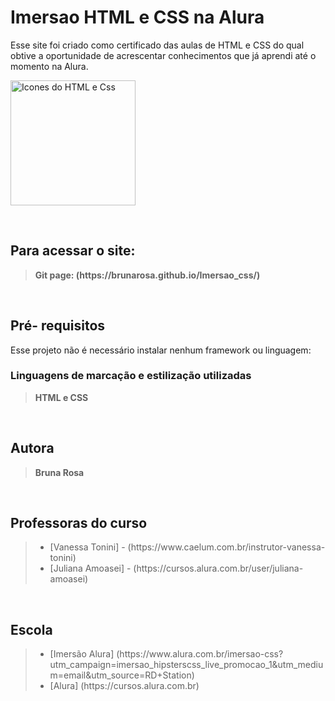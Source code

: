 <h1> Imersao HTML e CSS na Alura</h1>

Esse site foi criado como certificado das aulas de HTML e CSS do qual obtive a oportunidade de acrescentar conhecimentos que já aprendi até o momento na Alura.

<img src= ".../src/files/icones-css-html.jpeg" alt= "Icones do HTML e Css" height="200">

<br><h2>Para acessar o site:</h2>
<blockquote><b>Git page: (https://brunarosa.github.io/Imersao_css/)</b></blockquote>

<br><h2>Pré- requisitos</h2>

Esse projeto não é necessário instalar nenhum framework ou linguagem:

<h3>Linguagens de marcação e estilização utilizadas</h3>
<blockquote><b>HTML e CSS</b></blockquote>

<br><h2>Autora</h2>
<blockquote><b>Bruna Rosa</b></blockquote>

<br><h2>Professoras do curso</h2>
<blockquote>
<ul> 
    <li>[Vanessa Tonini] -  (https://www.caelum.com.br/instrutor-vanessa-tonini)</li>
    <li>[Juliana Amoasei] - (https://cursos.alura.com.br/user/juliana-amoasei)</li>
</ul>
</blockquote>

<br><h2>Escola</h2>

<blockquote>
<ul> 
    <li>[Imersão Alura] (https://www.alura.com.br/imersao-css?utm_campaign=imersao_hipsterscss_live_promocao_1&utm_medium=email&utm_source=RD+Station)</li>
    <li>[Alura] (https://cursos.alura.com.br)</li>
</ul>
</blockquote>